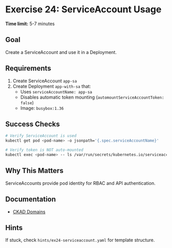 # Exercise 24: ServiceAccount Usage

**Time limit:** 5-7 minutes

## Goal
Create a ServiceAccount and use it in a Deployment.

## Requirements
1. Create ServiceAccount `app-sa`
2. Create Deployment `app-with-sa` that:
   - Uses `serviceAccountName: app-sa`
   - Disables automatic token mounting (`automountServiceAccountToken: false`)
   - Image: `busybox:1.36`

## Success Checks
```bash
# Verify ServiceAccount is used
kubectl get pod <pod-name> -o jsonpath='{.spec.serviceAccountName}'

# Verify token is NOT auto-mounted
kubectl exec <pod-name> -- ls /var/run/secrets/kubernetes.io/serviceaccount/ 2>&1 | grep "No such file"
```

## Why This Matters
ServiceAccounts provide pod identity for RBAC and API authentication.

## Documentation
- [CKAD Domains](https://training.linuxfoundation.org/certification/certified-kubernetes-application-developer-ckad/)

## Hints
If stuck, check `hints/ex24-serviceaccount.yaml` for template structure.
